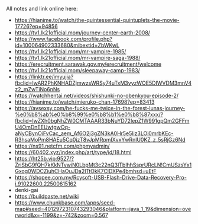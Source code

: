 All notes and link online here:
+ https://hianime.to/watch/the-quintessential-quintuplets-the-movie-17726?ep=94856
+ https://tv1.lk21official.mom/journey-center-earth-2008/
+ https://www.facebook.com/profile.php?id=100064902333680&mibextid=ZbWKwL
+ https://tv1.lk21official.mom/mr-vampire-1985/
+ https://tv1.lk21official.mom/mr-vampire-saga-1988/
+ https://erecruitment.sarawak.gov.my/erecruitment/welcome
+ https://tv1.lk21official.mom/sleepaway-camp-1983/
+ https://linktr.ee/imyujia?fbclid=IwAR2PhKNHADZjmwzsWRSy74uTxM3vyzWOE5DIWVDM3mnV4z2_mZwTiNo6nNs
+ https://watchhentai.net/videos/shishunki-no-obenkyou-episode-2/
+ https://hianime.to/watch/mieruko-chan-17698?ep=83413
+ https://avsexsy.com/he-fucks-me-twice-in-the-forest-lunas-journey-%e0%b8%ab%e0%b8%99%e0%b8%b1%e0%b8%87xxx/?fbclid=IwZXh0bgNhZW0CMTAAAR33bNuYD72lepZ1W991gpQm2GFFmU4OmDnEEUwtgwOq-aNyCBynOiFvCac_aem_Af6O2j3gZN3kA0Hr5e5liz3LOi0mrbKEc-R3hsaMoPm8HAEu5Cq0jzT8vJpMRpmIXvxYwRnlU0KZ_z_5sRjGz6Nd
+ https://ns91.netcfm.com/phpmyadmin/
+ https://60402.xyz/index.php/art/type/id/18.html
+ https://ht25b.vip:9527/?ZriSbG9fQH7kKkNTvwiN0LbpMt3c22nQ3lTbIhhSsprURcLN!CmUSzsYx1Gxog0WDCZiuhCHaOuJDa2ITtOkK7ClDXPe4bmhsd=uEtF
+ https://shopee.com.my/Rcysoft-USB-Flash-Drive-Data-Recovery-Pro-i.91022600.22500615162
+ denki-gai
+ https://buildpaste.net/wiki
+ https://www.chunkbase.com/apps/seed-map#seed=4012972310743293046&platform=java_1_19&dimension=overworld&x=-1199&z=-742&zoom=0.567
